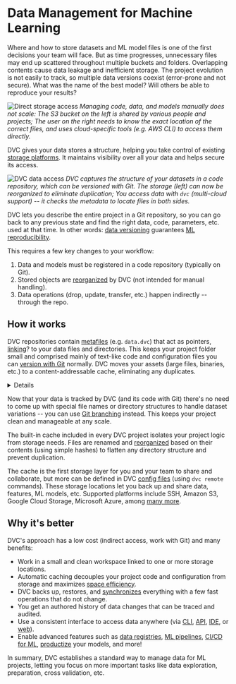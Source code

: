 # Data Management for Machine Learning

<!--
## Data Management for Machine Learning
-->

Where and how to store datasets and ML model files is one of the first decisions
your team will face. But as time progresses, unnecessary files may end up
scattered throughout multiple buckets and folders. Overlapping contents cause
data leakage and inefficient storage. The project evolution is not easily to
track, so multiple data versions coexist (error-prone and not secure). What was
the name of the best model? Will others be able to reproduce your results?

![Direct storage access](/img/direct_access_storage.png) _Managing code, data,
and models manually does not scale: The S3 bucket on the left is shared by
various people and projects; The user on the right needs to know the exact
location of the correct files, and uses cloud-specific tools (e.g. AWS CLI) to
access them directly._

DVC gives your data stores a structure, helping you take control of existing
[storage platforms]. It maintains visibility over all your data and helps secure
its access.

![DVC data access](/img/dvc_managed_storage.png) _DVC captures the structure of
your datasets in a code repository, which can be versioned with Git. The storage
(left) can now be reorganized to eliminate duplication; You access data with
`dvc` (multi-cloud support) -- it checks the metadata to locate files in both
sides._

DVC lets you describe the entire <abbr>project</abbr> in a Git repository, so
you can go back to any previous state and find the right data, code, parameters,
etc. used at that time. In other words: [data versioning] guarantees [ML
reproducibility].

This requires a few key changes to your workflow:

1. Data and models must be registered in a code repository (typically on Git).
1. Stored objects are [reorganized] by DVC (not intended for manual handling).
1. Data operations (drop, update, transfer, etc.) happen indirectly -- through
   the repo.

[storage platforms]: /doc/command-reference/remote/add#supported-storage-types
[data versioning]: /doc/use-cases/versioning-data-and-models
[ml reproducibility]: /doc/user-guide/pipelines
[reorganized]:
  /doc/user-guide/project-structure/internal-files#structure-of-the-cache-directory

## How it works

<abbr>DVC repositories</abbr> contain [metafiles] (e.g. `data.dvc`) that act as
pointers, [linking]? to your data files and directories. This keeps your project
folder small and comprised mainly of text-like code and configuration files you
can [version with Git] normally. DVC moves your assets (large files, binaries,
etc.) to a content-addressable <abbr>cache</abbr>, eliminating any duplicates.

[metafiles]: /doc/user-guide/project-structure
[linking]: /doc/user-guide/data-management/large-dataset-optimization
[register]: /doc/command-reference/add
[generate]: /doc/command-reference/repro
[version with git]:
  https://git-scm.com/book/en/v2/Getting-Started-About-Version-Control

<!-- More technical diagram? -->

<details>

### Click for deeper learning: data _codification_ and _indirection_.

These are two important concepts behind **data version control**. First, large
files and directories are replaced by [file links] and tiny code-like metafiles.
We can also call this "data as code".

This DVC-generated code contains references to the underlying files in the cache
(which have been renamed). All data operations going forward happen
**[indirectly]**, reading/writing metafiles in the repo first (handled
automatically by `dvc` operations).

[file links]:
  https://towardsdatascience.com/reflinks-vs-symlinks-vs-hard-links-and-how-they-can-help-machine-learning-projects-b77b89cdbab1
[indirectly]: https://en.wikipedia.org/wiki/Indirection

</details>

Now that your data is tracked by DVC (and its code with Git) there's no need to
come up with special file names or directory structures to handle dataset
variations -- you can use [Git branching] instead. This keeps your project clean
and manageable at any scale.

[git branching]:
  https://git-scm.com/book/en/v2/Git-Branching-Basic-Branching-and-Merging

<!-- Sample code/terminal blocks... -->

The built-in cache included in every <abbr>DVC project</abbr> isolates your
project logic from storage needs. Files are renamed and [reorganized] based on
their contents (using simple hashes) to flatten any directory structure and
prevent duplication.

The cache is the first storage layer for you and your team to share and
collaborate, but more can be defined in DVC [config files] (using `dvc remote`
commands). These storage locations let you back up and share data, features, ML
models, etc. Supported platforms include SSH, Amazon S3, Google Cloud Storage,
Microsoft Azure, among [many more].

[config files]: /doc/user-guide/project-structure/internal-files
[many more]: /doc/command-reference/remote/add#supported-storage-types

## Why it's better

DVC's approach has a low cost (indirect access, work with Git) and many
benefits:

- Work in a small and clean <abbr>workspace</abbr> linked to one or more storage
  locations.
- Automatic <abbr>caching</abbr> decouples your project code and configuration
  from storage and maximizes [space efficiency].
- DVC backs up, restores, and [synchronizes] everything with a few fast
  operations that do not change.
- You get an authored history of data changes that can be traced and audited.
- Use a consistent interface to access data anywhere (via [CLI], [API], [IDE],
  or [web]).
- Enable advanced features such as [data registries], [ML pipelines], [CI/CD for
  ML], [productize] your models, and more!

[space efficiency]: /doc/user-guide/data-management/large-dataset-optimization
[synchronizes]: /doc/command-reference/remote
[cli]: /doc/command-reference
[api]: /doc/api-reference
[ide]: /doc/vs-code-extension
[web]: /doc/studio
[data registries]: /doc/use-cases/data-registry
[ml pipelines]: /doc/user-guide/pipelines
[ci/cd for ml]: https://cml.dev/
[productize]: https://mlem.ai/

In summary, DVC establishes a standard way to manage data for ML projects,
letting you focus on more important tasks like data exploration, preparation,
cross validation, etc.
